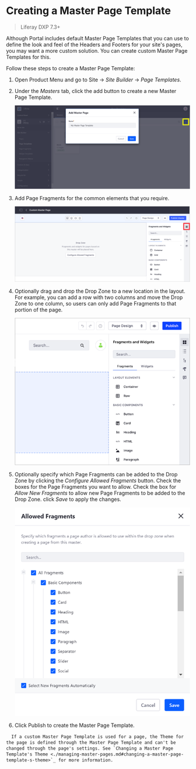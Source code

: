 # Creating a Master Page Template

> Liferay DXP 7.3+

Although Portal includes default Master Page Templates that you can use to define the look and feel of the Headers and Footers for your site's pages, you may want a more custom solution. You can create custom Master Page Templates for this.

Follow these steps to create a Master Page Template:

1. Open Product Menu and go to Site &rarr; *Site Builder* &rarr; *Page Templates*.
1. Under the *Masters* tab, click the add button to create a new Master Page Template.

    ![Create a Master Page Template under the Masters tab.](./creating-a-master-page-template/images/01.png)

1. Add Page Fragments for the common elements that you require.

    ![Add the Master Page Template's common elements from the Footers and Navigation Bars sections.](./creating-a-master-page-template/images/02.png)

1. Optionally drag and drop the Drop Zone to a new location in the layout. For example, you can add a row with two columns and move the Drop Zone to one column, so users can only add Page Fragments to that portion of the page.

    ![You can move the Drop Zone to control where users can add Page Fragments.](./creating-a-master-page-template/images/03.png)

1. Optionally specify which Page Fragments can be added to the Drop Zone by clicking the *Configure Allowed Fragments* button. Check the boxes for the Page Fragments you want to allow. Check the box for *Allow New Fragments* to allow new Page Fragments to be added to the Drop Zone. click *Save* to apply the changes.

    ![Check and uncheck Fragments from the Allowed Fragments dialog to specify whether they can be added to a page that uses this Master Page Template.](./creating-a-master-page-template/images/04.png)

1. Click Publish to create the Master Page Template.

```note::
  If a custom Master Page Template is used for a page, the Theme for the page is defined through the Master Page Template and can't be changed through the page's settings. See `Changing a Master Page Template's Theme <./managing-master-pages.md#changing-a-master-page-template-s-theme>`_ for more information.
```
